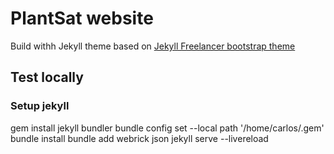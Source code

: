 PlantSat website
=========================

Build withh Jekyll theme based on [Jekyll Freelancer bootstrap theme ](https://github.com/jeromelachaud/freelancer-theme)

## Test locally

### Setup jekyll
gem install jekyll bundler
bundle config set --local path '/home/carlos/.gem'
bundle install
bundle add webrick json
jekyll serve --livereload